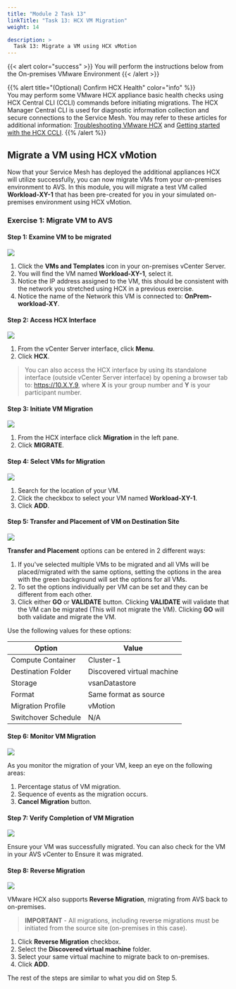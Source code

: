 ```yaml
---
title: "Module 2 Task 13"
linkTitle: "Task 13: HCX VM Migration"
weight: 14

description: >
  Task 13: Migrate a VM using HCX vMotion
---
```


{{< alert color="success" >}}
You will perform the instructions below from the On-premises VMware Environment
{{< /alert >}}

{{% alert title="(Optional) Confirm HCX Health" color="info" %}}  
You may perform some VMware HCX appliance basic health checks using HCX Central CLI (CCLI) commands before initiating migrations. The HCX Manager Central CLI is used for diagnostic information collection and secure connections to the Service Mesh. You may refer to these articles for additional information: [Troubleshooting VMware HCX](https://defaultreasoning.com/2023/01/17/troubleshooting-vmware-hcx/) and [Getting started with the HCX CCLI](https://hcx.design/2019/11/08/getting-started-with-the-hcx-central-cli-ccli/).
{{% /alert %}} 

## **Migrate a VM using HCX vMotion**

Now that your Service Mesh has deployed the additional appliances HCX will utilize successfully, you can now migrate VMs from your on-premises environment to AVS. In this module, you will migrate a test VM called **Workload-XY-1** that has been pre-created for you in your simulated on-premises environment using HCX vMotion.

### **Exercise 1: Migrate VM to AVS**

#### Step 1: Examine VM to be migrated

![](Mod2Task13Pic1.png)

1. Click the **VMs and Templates** icon in your on-premises vCenter Server.
2. You will find the VM named **Workload-XY-1**, select it.
3. Notice the IP address assigned to the VM, this should be consistent with the network you stretched using HCX in a previous exercise.
4. Notice the name of the Network this VM is connected to: **OnPrem-workload-XY**.

#### Step 2: Access HCX Interface

![](Mod2Task13Pic2.png)

1. From the vCenter Server interface, click **Menu**.
2. Click **HCX**.

> You can also access the HCX interface by using its standalone interface (outside vCenter Server interface) by opening a browser tab to: https://10.X.Y.9, where **X** is your group number and **Y** is your participant number.

#### Step 3: Initiate VM Migration

![](Mod2Task13Pic3.png)

1. From the HCX interface click **Migration** in the left pane.
2. Click **MIGRATE**.


#### Step 4: Select VMs for Migration

![](Mod2Task13Pic4.png)

1. Search for the location of your VM.
2. Click the checkbox to select your VM named **Workload-XY-1**.
3. Click **ADD**.

#### Step 5: Transfer and Placement of VM on Destination Site

![](Mod2Task13Pic5.png)

**Transfer and Placement** options can be entered in 2 different ways:
1. If you've selected multiple VMs to be migrated and all VMs will be placed/migrated with the same options, setting the options in the area with the green background will set the options for all VMs.
2. To set the options individually per VM can be set and they can be different from each other.
3. Click either **GO** or **VALIDATE** button. Clicking **VALIDATE** will validate that the VM can be migrated (This will not migrate the VM). Clicking **GO** will both validate and migrate the VM.

Use the following values for these options:

|       Option       |    Value                   |
|--------------------|----------------------------|
| Compute Container  | Cluster-1                  |
| Destination Folder | Discovered virtual machine |
| Storage            | vsanDatastore              |
| Format             | Same format as source      |
| Migration Profile  | vMotion                    |
| Switchover Schedule | N/A                       |

#### Step 6: Monitor VM Migration

![](Mod2Task13Pic6.png)

As you monitor the migration of your VM, keep an eye on the following areas:
1. Percentage status of VM migration.
2. Sequence of events as the migration occurs.
3. **Cancel Migration** button.

#### Step 7: Verify Completion of VM Migration

![](Mod2Task13Pic7.png)

Ensure your VM was successfully migrated. You can also check for the VM in your AVS vCenter to Ensure it was migrated.

#### Step 8: Reverse Migration

![](Mod2Task13Pic8.png)

VMware HCX also supports **Reverse Migration**, migrating from AVS back to on-premises. 

> **IMPORTANT** - All migrations, including reverse migrations must be initiated from the source site (on-premises in this case).

1. Click **Reverse Migration** checkbox.
2. Select the **Discovered virtual machine** folder.
3. Select your same virtual machine to migrate back to on-premises.
4. Click **ADD**.

The rest of the steps are similar to what you did on Step 5.

